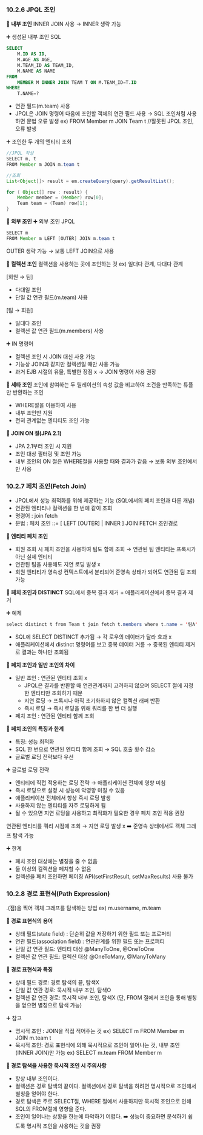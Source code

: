 ### 10.2.6 JPQL 조인
**🔻 내부 조인**
INNER JOIN 사용
→ INNER 생략 가능

➕ 생성된 내부 조인 SQL
```sql
SELECT
    M.ID AS ID,
    M.AGE AS AGE,
    M.TEAM_ID AS TEAM_ID,
    M.NAME AS NAME
FROM
    MEMBER M INNER JOIN TEAM T ON M.TEAM_ID=T.ID
WHERE
    T.NAME=?
```

- 연관 필드(m.team) 사용
- JPQL은 JOIN 명령어 다음에 조인할 객체의 연관 필드 사용
→ SQL 조인처럼 사용하면 문법 오류 발생
ex) FROM Member m JOIN Team t //잘못된 JPQL 조인, 오류 발생

➕ 조인한 두 개의 엔티티 조회
```java
//JPQL 작성
SELECT m, t
FROM Member m JOIN m.team t

//조회
List<Object[]> result = em.createQuery(query).getResultList();

for ( Object[] row : result) {
    Member member = (Member) row[0];
    Team team = (Team) row[1];
}
```

**🔻 외부 조인**
➕ 외부 조인 JPQL
```java
SELECT m
FROM Member m LEFT [OUTER] JOIN m.team t
```
OUTER 생략 가능 → 보통 LEFT JOIN으로 사용

**🔻 컬렉션 조인**
컬렉션을 사용하는 곳에 조인하는 것 ex) 일대다 관계, 다대다 관계

[회원 → 팀]
- 다대일 조인
- 단일 값 연관 필드(m.team) 사용

[팀 → 회원]
- 일대다 조인
- 컬렉션 값 연관 필드(m.members) 사용

➕ IN 명령어
- 컬렉션 조인 시 JOIN 대신 사용 가능
- 기능상 JOIN과 같지만 컬렉션일 때만 사용 가능
- 과거 EJB 시절의 유물, 특별한 장점 x
→ JOIN 명령어 사용 권장

**🔻 세타 조인**
조인에 참여하는 두 릴레이션의 속성 값을 비교하여 조건을 만족하는 튜플만 반환하는 조인

- WHERE절을 이용하여 사용
- 내부 조인만 지원
- 전혀 관계없는 엔티티도 조인 가능

**🔻 JOIN ON 절(JPA 2.1)**
- JPA 2.1부터 조인 시 지원
- 조인 대상 필터링 및 조인 가능
- 내부 조인의 ON 절은 WHERE절을 사용할 때와 결과가 같음
	→ 보통 외부 조인에서만 사용


### 10.2.7 페치 조인(Fetch Join)
- JPQL에서 성능 최적화를 위해 제공하는 기능
(SQL에서의 페치 조인과 다른 개념)
- 연관된 엔티티나 컬렉션을 한 번에 같이 조회
- 명령어 : join fetch
- 문법 : 페치 조인 ::= [ LEFT [OUTER] | INNER ] JOIN FETCH 조인경로

**🔻 엔티티 페치 조인**

- 회원 조회 시 페치 조인을 사용하여 팀도 함께 조회
→ 연관된 팀 엔티티는 프록시가 아닌 실제 엔티티
- 연관된 팀을 사용해도 지연 로딩 발생 x
- 회원 엔티티가 영속성 컨텍스트에서 분리되어 준영속 상태가 되어도 연관된 팀 조회 가능

**🔻 페치 조인과 DISTINCT**
SQL에서 중복 결과 제거 + 애플리케이션에서 중복 결과 제거

➕ 예제
```java
select distinct t from Team t join fetch t.members where t.name = '팀A'
```

- SQL에 SELECT DISTINCT 추가됨
→ 각 로우의 데이터가 달라 효과 x
- 애플리케이션에서 distinct 명령어를 보고 중복 데이터 거름
→ 중복된 엔티티 제거로 결과는 하나만 조회됨

**🔻 페치 조인과 일반 조인의 차이**
- 일반 조인 : 연관된 엔티티 조회 x
	- JPQL은 결과를 반환할 때 연관관계까지 고려하지 않으며 SELECT 절에 지정한 엔티티만 조회하기 때문
	- 지연 로딩 → 프록시나 아직 초기화하지 않은 컬렉션 래퍼 반환
	- 즉시 로딩 → 즉시 로딩을 위해 쿼리를 한 번 더 실행
- 페치 조인 : 연관된 엔티티 함께 조회


**🔻 페치 조인의 특징과 한계**
- 특징: 성능 최적화
- SQL 한 번으로 연관된 엔티티 함께 조회 → SQL 호출 횟수 감소
- 글로벌 로딩 전략보다 우선

➕ 글로벌 로딩 전략
- 엔티티에 직접 적용하는 로딩 전략 → 애플리케이션 전체에 영향 미침
- 즉시 로딩으로 설정 시 성능에 악영향 미칠 수 있음
- 애플리케이션 전체에서 항상 즉시 로딩 발생
- 사용하지 않는 엔티티를 자주 로딩하게 됨
- 될 수 있으면 지연 로딩을 사용하고 최적화가 필요한 경우 페치 조인 적용 권장

연관된 엔티티를 쿼리 시점에 조회 → 지연 로딩 발생 x
➡️ 준영속 상태에서도 객체 그래프 탐색 가능


➕ 한계
- 페치 조인 대상에는 별칭을 줄 수 없음
- 둘 이상의 컬렉션을 페치할 수 없음
- 컬렉션을 페치 조인하면 페이징 API(setFirstResult, setMaxResults) 사용 불가


### 10.2.8 경로 표현식(Path Expression)
.(점)을 찍어 객체 그래프를 탐색하는 방법
ex) m.username, m.team

**🔻 경로 표현식의 용어**
- 상태 필드(state field) : 단순히 값을 저장하기 위한 필드 또는 프로퍼티
- 연관 필드(association field) : 연관관계를 위한 필드 또는 프로퍼티
- 단일 값 연관 필드: 엔티티 대상 @ManyToOne, @OneToOne 
- 컬렉션 값 연관 필드: 컬렉션 대상 @OneToMany, @ManyToMany

**🔻 경로 표현식과 특징**

- 상태 필드 경로:	경로 탐색의 끝, 탐색X
- 단일 값 연관 경로: 묵시적 내부 조인, 탐색O
- 컬렉션 값 연관 경로: 묵시적 내부 조인, 탐색X (단, FROM 절에서 조인을 통해 별칭을 얻으면 별칭으로 탐색 가능)

➕ 참고
- 명시적 조인 : JOIN을 직접 적어주는 것
ex) SELECT m FROM Member m JOIN m.team t
- 묵시적 조인: 경로 표현식에 의해 묵시적으로 조인이 일어나는 것, 내부 조인(INNER JOIN)만 가능
ex) SELECT m.team FROM Member m

**🔻 경로 탐색을 사용한 묵시적 조인 시 주의사항**
- 항상 내부 조인이다.
- 컬렉션은 경로 탐색의 끝이다. 컬렉션에서 경로 탐색을 하려면 명시적으로 조인해서 별칭을 얻어야 한다.
- 경로 탐색은 주로 SELECT절, WHERE 절에서 사용하지만 묵시적 조인으로 인해 SQL의 FROM절에 영향을 준다.
- 조인이 일어나는 상황을 한눈에 파악하기 어렵다.
➡️ 성능이 중요하면 분석하기 쉽도록 명시적 조인을 사용하는 것을 권장
